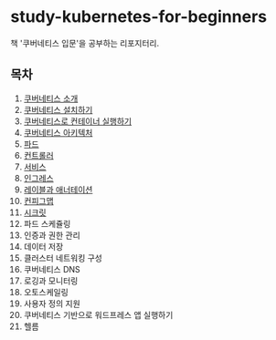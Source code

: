 # study-kubernetes-for-beginners
책 '쿠버네티스 입문'을 공부하는 리포지터리.

## 목차

1. [쿠버네티스 소개](./01/index.md)
2. [쿠버네티스 설치하기](./02/index.md)
3. [쿠버네티스로 컨테이너 실행하기](./03/index.md)
4. [쿠버네티스 아키텍처](./04/index.md)
5. [파드](./05/index.md)
6. [컨트롤러](./06/index.md)
7. [서비스](./07/index.md)
8. [인그레스](./08/index.md)
9. [레이블과 애너테이션](./09/index.md)
10. [컨피그맵](./10/index.md)
11. [시크릿](./11/index.md)
12. 파드 스케쥴링
13. 인증과 권한 관리
14. 데이터 저장
15. 클러스터 네트워킹 구성
16. 쿠버네티스 DNS
17. 로깅과 모니터링
18. 오토스케일링
19. 사용자 정의 지원
20. 쿠버네티스 기반으로 워드프레스 앱 실행하기
21. 헬름
